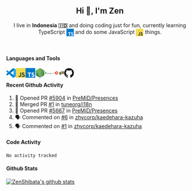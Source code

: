 <h2 align="center"> Hi 👋, I'm Zen</h2>
<p align="center">I live in <b>Indonesia 🇮🇩</b> and doing coding just for fun, currently learning TypeScript <img align="center" alt="Typescript" width="20px" src="https://raw.githubusercontent.com/github/explore/78df643247d429f6cc873026c0622819ad797942/topics/typescript/typescript.png" /> and do some JavaScript <img align="center" alt="JavaScript" width="20px" src="https://raw.githubusercontent.com/github/explore/80688e429a7d4ef2fca1e82350fe8e3517d3494d/topics/javascript/javascript.png" /> things.</p>

<br />

#### Languages and Tools

<img align="left" alt="Visual Studio Code" width="26px" src="https://raw.githubusercontent.com/github/explore/80688e429a7d4ef2fca1e82350fe8e3517d3494d/topics/visual-studio-code/visual-studio-code.png" />
<img align="left" alt="JavaScript" width="26px" src="https://raw.githubusercontent.com/github/explore/80688e429a7d4ef2fca1e82350fe8e3517d3494d/topics/javascript/javascript.png" />
<img align="left" alt="Typescript" width="26px" src="https://raw.githubusercontent.com/github/explore/78df643247d429f6cc873026c0622819ad797942/topics/typescript/typescript.png" /><img align="left" alt="Node.js" width="26px" src="https://raw.githubusercontent.com/github/explore/80688e429a7d4ef2fca1e82350fe8e3517d3494d/topics/nodejs/nodejs.png" />
<img align="left" alt="MongoDB" width="26px" src="https://raw.githubusercontent.com/github/explore/80688e429a7d4ef2fca1e82350fe8e3517d3494d/topics/mongodb/mongodb.png" />
<img align="left" alt="Git" width="26px" src="https://raw.githubusercontent.com/github/explore/80688e429a7d4ef2fca1e82350fe8e3517d3494d/topics/git/git.png" />
<img align="left" alt="GitHub" width="26px" src="https://raw.githubusercontent.com/github/explore/78df643247d429f6cc873026c0622819ad797942/topics/github/github.png" />


<br/>

#### Recent Github Activity

<!--START_SECTION:activity-->
1. 💪 Opened PR [#5904](https://github.com/PreMiD/Presences/pull/5904) in [PreMiD/Presences](https://github.com/PreMiD/Presences)
2. 🎉 Merged PR [#1](https://github.com/tuneorg/i18n/pull/1) in [tuneorg/i18n](https://github.com/tuneorg/i18n)
3. 💪 Opened PR [#5667](https://github.com/PreMiD/Presences/pull/5667) in [PreMiD/Presences](https://github.com/PreMiD/Presences)
4. 🗣 Commented on [#6](https://github.com/zhycorp/kaedehara-kazuha/issues/6) in [zhycorp/kaedehara-kazuha](https://github.com/zhycorp/kaedehara-kazuha)
5. 🗣 Commented on [#1](https://github.com/zhycorp/kaedehara-kazuha/issues/1) in [zhycorp/kaedehara-kazuha](https://github.com/zhycorp/kaedehara-kazuha)
<!--END_SECTION:activity-->


#### Code Activity

<!--START_SECTION:waka-->

```text
No activity tracked
```

<!--END_SECTION:waka-->

#### Github Stats

[![ZenShibata's github stats](https://github-readme-stats.vercel.app/api?username=ZenShibata&show_icons=true&count_private=true&include_all_commits=true&hide_title=true)](https://github.com/anuraghazra/github-readme-stats)

